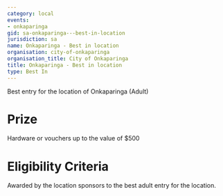```yaml
---
category: local
events:
- onkaparinga
gid: sa-onkaparinga---best-in-location
jurisdiction: sa
name: Onkaparinga - Best in location
organisation: city-of-onkaparinga
organisation_title: City of Onkaparinga
title: Onkaparinga - Best in location
type: Best In
---
```


Best entry for the location of Onkaparinga (Adult)

# Prize
Hardware or vouchers up to the value of $500

# Eligibility Criteria
Awarded by the location sponsors to the best adult entry for the location.
